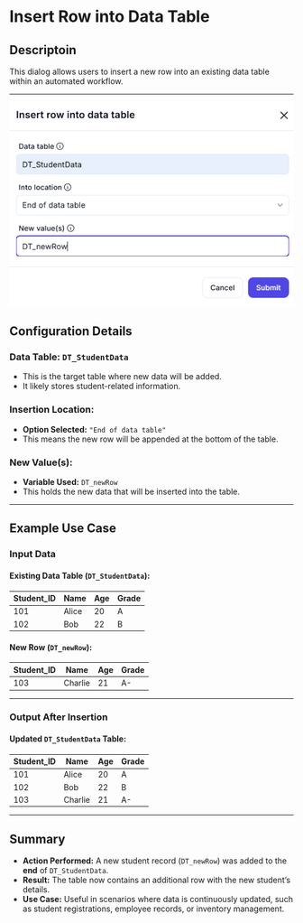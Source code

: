 # **Insert Row into Data Table**

## **Descriptoin**

This dialog allows users to insert a new row into an existing data table within an automated workflow.

---

![alt text](../../assests/workflow-logics/assests%20datatable/inser-row-into-data-table.png)

## Configuration Details

### **Data Table:** `DT_StudentData`

- This is the target table where new data will be added.
- It likely stores student-related information.

### **Insertion Location:**  

- **Option Selected:** `"End of data table"`
- This means the new row will be appended at the bottom of the table.

### **New Value(s):**  

- **Variable Used:** `DT_newRow`
- This holds the new data that will be inserted into the table.

---

## Example Use Case

### Input Data

#### **Existing Data Table (`DT_StudentData`):**

| Student_ID | Name      | Age | Grade |
|------------|----------|-----|-------|
| 101        | Alice    | 20  | A     |
| 102        | Bob      | 22  | B     |

#### **New Row (`DT_newRow`):**

| Student_ID | Name  | Age | Grade |
|------------|------|-----|-------|
| 103        | Charlie | 21  | A-    |

---

### Output After Insertion

#### **Updated `DT_StudentData` Table:**

| Student_ID | Name    | Age | Grade |
|------------|--------|-----|-------|
| 101        | Alice  | 20  | A     |
| 102        | Bob    | 22  | B     |
| 103        | Charlie | 21  | A-    |

---

## Summary

- **Action Performed:** A new student record (`DT_newRow`) was added to the **end** of `DT_StudentData`.  
- **Result:** The table now contains an additional row with the new student’s details.
- **Use Case:** Useful in scenarios where data is continuously updated, such as student registrations, employee records, or inventory management.
